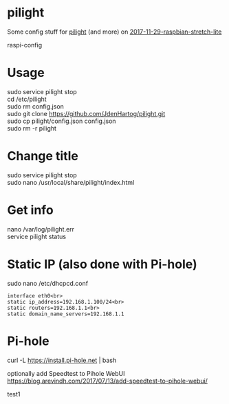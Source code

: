 # pilight
Some config stuff for [pilight](https://www.pilight.org) (and more) on [2017-11-29-raspbian-stretch-lite](https://www.raspberrypi.org/downloads/raspbian/)

raspi-config

# Usage
sudo service pilight stop<br>
cd /etc/pilight<br>
sudo rm config.json<br>
sudo git clone https://github.com/JdenHartog/pilight.git<br>
sudo cp pilight/config.json config.json<br>
sudo rm -r pilight<br>

# Change title
sudo service pilight stop<br>
sudo nano /usr/local/share/pilight/index.html

# Get info
nano /var/log/pilight.err<br>
service pilight status<br>

# Static IP (also done with Pi-hole)
sudo nano /etc/dhcpcd.conf
```
interface eth0<br>
static ip_address=192.168.1.100/24<br>
static routers=192.168.1.1<br>
static domain_name_servers=192.168.1.1
```

# Pi-hole
curl -L https://install.pi-hole.net | bash

optionally add Speedtest to Pihole WebUI<br>
https://blog.arevindh.com/2017/07/13/add-speedtest-to-pihole-webui/

test1
